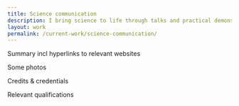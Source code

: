 ```yaml
---
title: Science communication
description: I bring science to life through talks and practical demonstrations for adults and children
layout: work
permalink: /current-work/science-communication/
---
```


Summary incl hyperlinks to relevant websites

Some photos

Credits & credentials

Relevant qualifications
